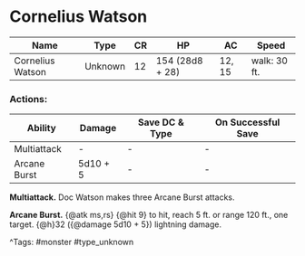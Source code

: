 # Cornelius Watson

| Name | Type | CR | HP | AC | Speed |
|------|------|----|----|----|-------|
| Cornelius Watson | Unknown | 12 | 154 (28d8 + 28) | 12, 15 | walk: 30 ft. |

### Actions:

| Ability | Damage | Save DC & Type | On Successful Save |
|---------|--------|----------------|--------------------|
| Multiattack | - | - | - |
| Arcane Burst | 5d10 + 5 | - | - |


**Multiattack.** Doc Watson makes three Arcane Burst attacks.

**Arcane Burst.** {@atk ms,rs} {@hit 9} to hit, reach 5 ft. or range 120 ft., one target. {@h}32 ({@damage 5d10 + 5}) lightning damage.

^Tags: #monster #type_unknown